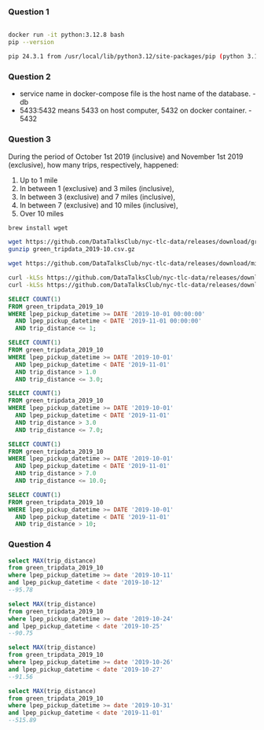 ### Question 1

```bash

docker run -it python:3.12.8 bash
pip --version

pip 24.3.1 from /usr/local/lib/python3.12/site-packages/pip (python 3.12)

```

### Question 2

- service name in docker-compose file is the host name of the database. - db
- 5433:5432 means 5433 on host computer, 5432 on docker container. - 5432

### Question 3

During the period of October 1st 2019 (inclusive) and November 1st 2019 (exclusive), how many trips, respectively, happened:

1. Up to 1 mile
2. In between 1 (exclusive) and 3 miles (inclusive),
3. In between 3 (exclusive) and 7 miles (inclusive),
4. In between 7 (exclusive) and 10 miles (inclusive),
5. Over 10 miles

```bash
brew install wget

wget https://github.com/DataTalksClub/nyc-tlc-data/releases/download/green/green_tripdata_2019-10.csv.gz
gunzip green_tripdata_2019-10.csv.gz

wget https://github.com/DataTalksClub/nyc-tlc-data/releases/download/misc/taxi_zone_lookup.csv

curl -kLSs https://github.com/DataTalksClub/nyc-tlc-data/releases/download/green/green_tripdata_2019-10.csv.gz -o green_tripdata_2019-10.csv.gz
curl -kLSs https://github.com/DataTalksClub/nyc-tlc-data/releases/download/misc/taxi_zone_lookup.csv -o taxi_zone_lookup.csv

```

```sql
SELECT COUNT(1)
FROM green_tripdata_2019_10
WHERE lpep_pickup_datetime >= DATE '2019-10-01 00:00:00'
  AND lpep_pickup_datetime < DATE '2019-11-01 00:00:00'
  AND trip_distance <= 1;
```

```sql
SELECT COUNT(1)
FROM green_tripdata_2019_10
WHERE lpep_pickup_datetime >= DATE '2019-10-01'
  AND lpep_pickup_datetime < DATE '2019-11-01'
  AND trip_distance > 1.0
  AND trip_distance <= 3.0;
```

```sql
SELECT COUNT(1)
FROM green_tripdata_2019_10
WHERE lpep_pickup_datetime >= DATE '2019-10-01'
  AND lpep_pickup_datetime < DATE '2019-11-01'
  AND trip_distance > 3.0
  AND trip_distance <= 7.0;
```

```sql
SELECT COUNT(1)
FROM green_tripdata_2019_10
WHERE lpep_pickup_datetime >= DATE '2019-10-01'
  AND lpep_pickup_datetime < DATE '2019-11-01'
  AND trip_distance > 7.0
  AND trip_distance <= 10.0;
```

```sql
SELECT COUNT(1)
FROM green_tripdata_2019_10
WHERE lpep_pickup_datetime >= DATE '2019-10-01'
  AND lpep_pickup_datetime < DATE '2019-11-01'
  AND trip_distance > 10;
```

### Question 4

```sql
select MAX(trip_distance)
from green_tripdata_2019_10
where lpep_pickup_datetime >= date '2019-10-11'
and lpep_pickup_datetime < date '2019-10-12'
--95.78

select MAX(trip_distance)
from green_tripdata_2019_10
where lpep_pickup_datetime >= date '2019-10-24'
and lpep_pickup_datetime < date '2019-10-25'
--90.75

select MAX(trip_distance)
from green_tripdata_2019_10
where lpep_pickup_datetime >= date '2019-10-26'
and lpep_pickup_datetime < date '2019-10-27'
--91.56

select MAX(trip_distance)
from green_tripdata_2019_10
where lpep_pickup_datetime >= date '2019-10-31'
and lpep_pickup_datetime < date '2019-11-01'
--515.89

```
